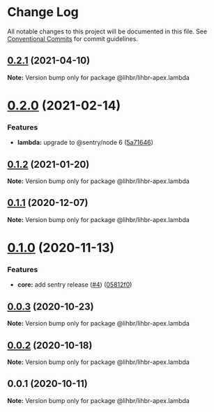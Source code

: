 # Change Log

All notable changes to this project will be documented in this file.
See [Conventional Commits](https://conventionalcommits.org) for commit guidelines.

## [0.2.1](https://github.com/lihbr/lihbr-apex/compare/@lihbr/lihbr-apex.lambda@0.2.0...@lihbr/lihbr-apex.lambda@0.2.1) (2021-04-10)

**Note:** Version bump only for package @lihbr/lihbr-apex.lambda





# [0.2.0](https://github.com/lihbr/lihbr-apex/compare/@lihbr/lihbr-apex.lambda@0.1.2...@lihbr/lihbr-apex.lambda@0.2.0) (2021-02-14)


### Features

* **lambda:** upgrade to @sentry/node 6 ([5a71646](https://github.com/lihbr/lihbr-apex/commit/5a71646bf18bdd96bb8223f552d5429b3279ec18))





## [0.1.2](https://github.com/lihbr/lihbr-apex/compare/@lihbr/lihbr-apex.lambda@0.1.1...@lihbr/lihbr-apex.lambda@0.1.2) (2021-01-20)

**Note:** Version bump only for package @lihbr/lihbr-apex.lambda





## [0.1.1](https://github.com/lihbr/lihbr-apex/compare/@lihbr/lihbr-apex.lambda@0.1.0...@lihbr/lihbr-apex.lambda@0.1.1) (2020-12-07)

**Note:** Version bump only for package @lihbr/lihbr-apex.lambda





# [0.1.0](https://github.com/lihbr/lihbr-apex/compare/@lihbr/lihbr-apex.lambda@0.0.3...@lihbr/lihbr-apex.lambda@0.1.0) (2020-11-13)


### Features

* **core:** add sentry release ([#4](https://github.com/lihbr/lihbr-apex/issues/4)) ([05812f0](https://github.com/lihbr/lihbr-apex/commit/05812f0616675be560387526e46646ac74646ba7))





## [0.0.3](https://github.com/lihbr/lihbr-apex/compare/@lihbr/lihbr-apex.lambda@0.0.2...@lihbr/lihbr-apex.lambda@0.0.3) (2020-10-23)

**Note:** Version bump only for package @lihbr/lihbr-apex.lambda





## [0.0.2](https://github.com/lihbr/lihbr-apex/compare/@lihbr/lihbr-apex.lambda@0.0.1...@lihbr/lihbr-apex.lambda@0.0.2) (2020-10-18)

**Note:** Version bump only for package @lihbr/lihbr-apex.lambda





## 0.0.1 (2020-10-11)

**Note:** Version bump only for package @lihbr/lihbr-apex.lambda
